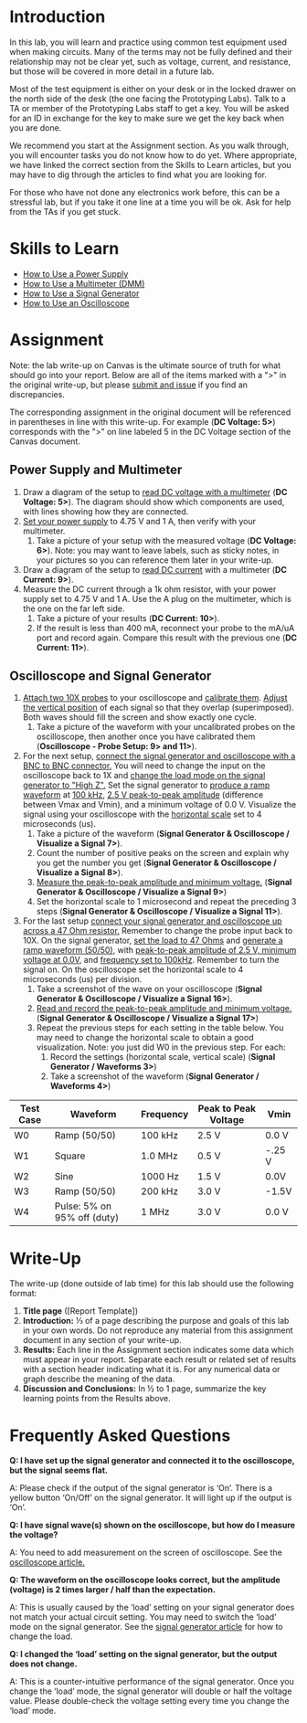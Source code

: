 # Introduction
In this lab, you will learn and practice using common test equipment used when making circuits. Many of the terms may not be fully defined and their relationship may not be clear yet, such as voltage, current, and resistance, but those will be covered in more detail in a future lab.

Most of the test equipment is either on your desk or in the locked drawer on the north side of the desk (the one facing the Prototyping Labs). Talk to a TA or member of the Prototyping Labs staff to get a key. You will be asked for an ID in exchange for the key to make sure we get the key back when you are done.

We recommend you start at the Assignment section. As you walk through, you will encounter tasks you do not know how to do yet. Where appropriate, we have linked the correct section from the Skills to Learn articles, but you may have to dig through the articles to find what you are looking for.

For those who have not done any electronics work before, this can be a stressful lab, but if you take it one line at a time you will be ok. Ask for help from the TAs if you get stuck.

# Skills to Learn
- [How to Use a Power Supply](power_supply.md)
- [How to Use a Multimeter (DMM)](dmm.md)
- [How to Use a Signal Generator](signal_gen.md)
- [How to Use an Oscilloscope](oscope.md)

# Assignment
Note: the lab write-up on Canvas is the ultimate source of truth for what should go into your report. Below are all of the items marked with a ">" in the original write-up, but please [submit and issue](https://github.com/GIXLabs/SAndC/issues) if you find an discrepancies.

The corresponding assignment in the original document will be referenced in parentheses in line with this write-up. For example (**DC Voltage: 5>**) corresponds with the ">" on line labeled 5 in the DC Voltage section of the Canvas document.

## Power Supply and Multimeter
1. Draw a diagram of the setup to [read DC voltage with a multimeter](dmm.md/#measuring-voltage) (**DC Voltage: 5>**). The diagram should show which components are used, with lines showing how they are connected.
1. [Set your power supply](power_supply.md) to 4.75 V and 1 A, then verify with your multimeter.
    1. Take a picture of your setup with the measured voltage (**DC Voltage: 6>**). Note: you may want to leave labels, such as sticky notes, in your pictures so you can reference them later in your write-up.
1. Draw a diagram of the setup to [read DC current](dmm.md/#measuring-current) with a multimeter (**DC Current: 9>**).
1. Measure the DC current through a 1k ohm resistor, with your power supply set to 4.75 V and 1 A. Use the A plug on the multimeter, which is the one on the far left side.
    1. Take a picture of your results (**DC Current: 10>**).
    1. If the result is less than 400 mA, reconnect your probe to the mA/uA port and record again. Compare this result with the previous one (**DC Current: 11>**).

## Oscilloscope and Signal Generator
1. [Attach two 10X probes](oscope.md/#connecting-probes) to your oscilloscope and [calibrate them](oscope.md/#calibrating-oscilloscope-probes). [Adjust the vertical position](oscope.md/#adjusting-the-display) of each signal so that they overlap (superimposed). Both waves should fill the screen and show exactly one cycle.
    1. Take a picture of the waveform with your uncalibrated probes on the oscilloscope, then another once you have calibrated them (**Oscilloscope - Probe Setup: 9> and 11>**).
1. For the next setup, [connect the signal generator and oscilloscope with a BNC to BNC connector.](signal_gen.md/#setting-up-with-bnc-to-bnc-cables) You will need to change the input on the oscilloscope back to 1X and [change the load mode on the signal generator to "High Z".](signal_gen.md/#changing-mode) Set the signal generator to [produce a ramp waveform](signal_gen.md/#changing-the-waveform) at [100 kHz](signal_gen.md/#adjusting-frequency), [2.5 V peak-to-peak amplitude](signal_gen.md/#adjusting-amplitude) (difference between Vmax and Vmin), and a minimum voltage of 0.0 V. Visualize the signal using your oscilloscope with the [horizontal scale](oscope.md/#adjusting-the-display) set to 4 microseconds (us).
    1. Take a picture of the waveform (**Signal Generator & Oscilloscope / Visualize a Signal 7>**).
    1. Count the number of positive peaks on the screen and explain why you get the number you get (**Signal Generator & Oscilloscope / Visualize a Signal 8>**).
    1. [Measure the peak-to-peak amplitude and minimum voltage.](oscope.md/#measuring-voltage) (**Signal Generator & Oscilloscope / Visualize a Signal 9>**)
    1. Set the horizontal scale to 1 microsecond and repeat the preceding 3 steps (**Signal Generator & Oscilloscope / Visualize a Signal 11>**).
1. For the last setup [connect your signal generator and oscilloscope up across a 47 Ohm resistor.](oscope.md/#investigating-a-circuit) Remember to change the probe input back to 10X. On the signal generator, [set the load to 47 Ohms](signal_gen.md/#changing-mode) and [generate a ramp waveform (50/50)](signal_gen.md/#changing-the-waveform), with [peak-to-peak amplitude of 2.5 V, minimum voltage at 0.0V](signal_gen.md/#adjusting-amplitude), and [frequency set to 100kHz](signal_gen.md/#adjusting-frequency). Remember to turn the signal on. On the oscilloscope set the horizontal scale to 4 microseconds (us) per division.
    1. Take a screenshot of the wave on your oscilloscope (**Signal Generator & Oscilloscope / Visualize a Signal 16>**).
    1. [Read and record the peak-to-peak amplitude and minimum voltage.](oscope.md/#measuring-voltage) (**Signal Generator & Oscilloscope / Visualize a Signal 17>**)
    1. Repeat the previous steps for each setting in the table below. You may need to change the horizontal scale to obtain a good visualization. Note: you just did W0 in the previous step. For each:
        1. Record the settings (horizontal scale, vertical scale) (**Signal Generator / Waveforms 3>**)
        1. Take a screenshot of the waveform (**Signal Generator / Waveforms 4>**)

| Test Case | Waveform | Frequency | Peak to Peak Voltage | Vmin |
| --- | --- | --- | --- | --- |
| W0 | Ramp (50/50)| 100 kHz | 2.5 V | 0.0 V |
| W1 | Square | 1.0 MHz | 0.5 V | -.25 V |
| W2 | Sine | 1000 Hz | 1.5 V | 0.0V |
| W3 | Ramp (50/50) | 200 kHz | 3.0 V | -1.5V |
| W4 | Pulse: 5% on 95% off (duty) | 1 MHz | 3.0 V | 0.0 V |

# Write-Up
The write-up (done outside of lab time) for this lab should use the following format:

1. **Title page** ([Report Template])
1. **Introduction:** ⅓ of a page describing the purpose and goals of this lab in your own words. Do not reproduce any material from this assignment document in any section of your write-up.
1. **Results:** Each line in the Assignment section indicates some data which must appear in your report. Separate each result or related set of results with a section header indicating what it is. For any numerical data or graph describe the meaning of the data.
1. **Discussion and Conclusions:** In ½ to 1 page, summarize the key learning points from the Results above.

# Frequently Asked Questions
**Q: I have set up the signal generator and connected it to the oscilloscope, but the signal seems flat.**

A: Please check if the output of the signal generator is ‘On’. There is a yellow button ‘On/Off’ on the signal generator. It will light up if the output is ‘On’.


**Q: I have signal wave(s) shown on the oscilloscope, but how do I measure the voltage?**

A: You need to add measurement on the screen of oscilloscope. See the [oscilloscope article.](oscope.md/#measuring-voltage)

**Q: The waveform on the oscilloscope looks correct, but the amplitude (voltage) is 2 times larger / half than the expectation.**

A: This is usually caused by the ‘load’ setting on your signal generator does not match your actual circuit setting. You may need to switch the ‘load’ mode on the signal generator. See the [signal generator article](signal_gen.md/#changing-mode-(high-z))  for how to change the load.

**Q: I changed the ‘load’ setting on the signal generator, but the output does not change.**

A: This is a counter-intuitive performance of the signal generator. Once you change the ‘load’ mode, the signal generator will double or half the voltage value. Please double-check the voltage setting every time you change the ‘load’ mode.
